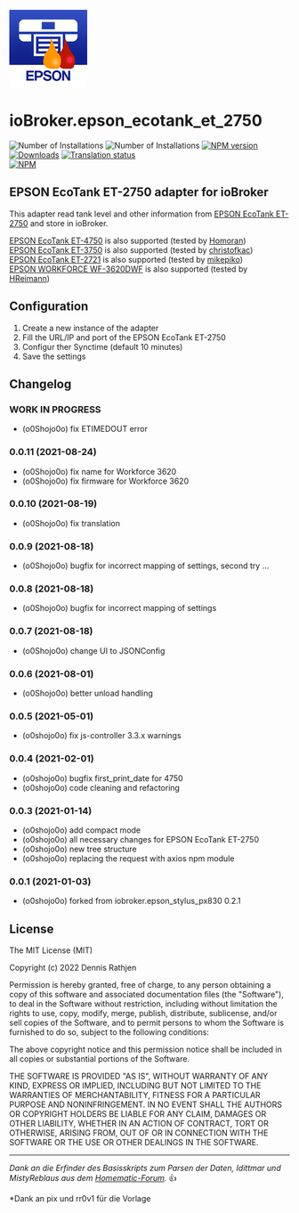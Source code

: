 ![Logo](admin/epson_ecotank_et_2750.png)

# ioBroker.epson_ecotank_et_2750

![Number of Installations](https://iobroker.live/badges/epson_ecotank_et_2750-installed.svg?dummy=unused) ![Number of Installations](https://iobroker.live/badges/epson_ecotank_et_2750-stable.svg?dummy=unused) [![NPM version](https://img.shields.io/npm/v/iobroker.epson_ecotank_et_2750.svg?dummy=unused)](https://www.npmjs.com/package/iobroker.epson_ecotank_et_2750)
[![Downloads](https://img.shields.io/npm/dm/iobroker.epson_ecotank_et_2750.svg?dummy=unused)](https://www.npmjs.com/package/iobroker.epson_ecotank_et_2750)
[![Translation status](https://weblate.iobroker.net/widgets/adapters/-/epson_ecotank_et_2750/svg-badge.svg)](https://weblate.iobroker.net/engage/adapters/?utm_source=widget)  
[![NPM](https://nodei.co/npm/iobroker.epson_ecotank_et_2750.png?downloads=true)](https://nodei.co/npm/iobroker.epson_ecotank_et_2750/)

## EPSON EcoTank ET-2750 adapter for ioBroker

This adapter read tank level and other information from [EPSON EcoTank ET-2750](https://www.epson.de/products/printers/inkjet-printers/for-home/ecotank-et-2750) and store in ioBroker.

[EPSON EcoTank ET-4750](https://www.epson.de/products/printers/inkjet-printers/for-home/ecotank-et-4750) is also supported (tested by [Homoran](https://forum.iobroker.net/user/homoran))  
[EPSON EcoTank ET-3750](https://www.epson.de/products/printers/inkjet-printers/for-home/ecotank-et-3750) is also supported (tested by [christofkac](https://github.com/christofkac))  
[EPSON EcoTank ET-2721](https://www.epson.de/products/printers/inkjet-printers/for-home/ecotank-et-2721) is also supported (tested by [mikepiko](https://github.com/mikepiko))  
[EPSON WORKFORCE WF-3620DWF](https://www.epson.de/products/printers/inkjet-printers/for-home/workforce-wf-3620dwf) is also supported (tested by [HReimann](https://github.com/HReimann))

## Configuration

1. Create a new instance of the adapter
2. Fill the URL/IP and port of the EPSON EcoTank ET-2750
3. Configur ther Synctime (default 10 minutes)
4. Save the settings

## Changelog

<!--
 https://github.com/AlCalzone/release-script#usage
    npm run release minor -- --all 0.9.8 -> 0.10.0
    npm run release patch -- --all 0.9.8 -> 0.9.9
    npm run release prerelease beta -- --all v0.2.1 -> v0.2.2-beta.0
	Placeholder for the next version (at the beginning of the line):
	### **WORK IN PROGRESS**
-->

### **WORK IN PROGRESS**

-   (o0Shojo0o) fix ETIMEDOUT error

### 0.0.11 (2021-08-24)

-   (o0Shojo0o) fix name for Workforce 3620
-   (o0Shojo0o) fix firmware for Workforce 3620

### 0.0.10 (2021-08-19)

-   (o0Shojo0o) fix translation

### 0.0.9 (2021-08-18)

-   (o0Shojo0o) bugfix for incorrect mapping of settings, second try ...

### 0.0.8 (2021-08-18)

-   (o0Shojo0o) bugfix for incorrect mapping of settings

### 0.0.7 (2021-08-18)

-   (o0Shojo0o) change UI to JSONConfig

### 0.0.6 (2021-08-01)

-   (o0Shojo0o) better unload handling

### 0.0.5 (2021-05-01)

-   (o0shojo0o) fix js-controller 3.3.x warnings

### 0.0.4 (2021-02-01)

-   (o0shojo0o) bugfix first_print_date for 4750
-   (o0shojo0o) code cleaning and refactoring

### 0.0.3 (2021-01-14)

-   (o0shojo0o) add compact mode
-   (o0shojo0o) all necessary changes for EPSON EcoTank ET-2750
-   (o0shojo0o) new tree structure
-   (o0shojo0o) replacing the request with axios npm module

### 0.0.1 (2021-01-03)

-   (o0shojo0o) forked from iobroker.epson_stylus_px830 0.2.1

## License

The MIT License (MIT)

Copyright (c) 2022 Dennis Rathjen

Permission is hereby granted, free of charge, to any person obtaining a copy
of this software and associated documentation files (the "Software"), to deal
in the Software without restriction, including without limitation the rights
to use, copy, modify, merge, publish, distribute, sublicense, and/or sell
copies of the Software, and to permit persons to whom the Software is
furnished to do so, subject to the following conditions:

The above copyright notice and this permission notice shall be included in all
copies or substantial portions of the Software.

THE SOFTWARE IS PROVIDED "AS IS", WITHOUT WARRANTY OF ANY KIND, EXPRESS OR
IMPLIED, INCLUDING BUT NOT LIMITED TO THE WARRANTIES OF MERCHANTABILITY,
FITNESS FOR A PARTICULAR PURPOSE AND NONINFRINGEMENT. IN NO EVENT SHALL THE
AUTHORS OR COPYRIGHT HOLDERS BE LIABLE FOR ANY CLAIM, DAMAGES OR OTHER
LIABILITY, WHETHER IN AN ACTION OF CONTRACT, TORT OR OTHERWISE, ARISING FROM,
OUT OF OR IN CONNECTION WITH THE SOFTWARE OR THE USE OR OTHER DEALINGS IN THE
SOFTWARE.

---

_Dank an die Erfinder des Basisskripts zum Parsen der Daten, Idittmar und MistyReblaus aus dem [Homematic-Forum](http://homematic-forum.de/forum/viewtopic.php?f=31&t=25140)._ :+1:

\*Dank an pix und rr0v1 für die Vorlage
